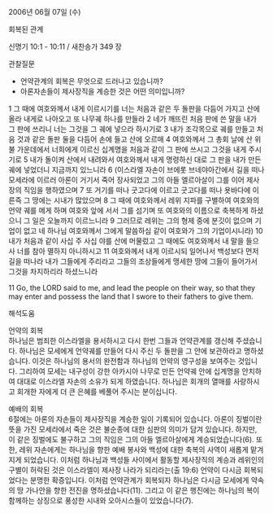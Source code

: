 2006년 06월 07일 (수)

회복된 관계



신명기 10:1 - 10:11 / 새찬송가 349 장


관찰질문
- 언약관계의 회복은 무엇으로 드러나고 있습니까? 
- 아론자손들이 제사장직을 계승한 것은 어떤 의미입니까?

1 그 때에 여호와께서 내게 이르시기를 너는 처음과 같은 두 돌판을 다듬어 가지고 산에 올라 내게로 나아오고 또 나무궤 하나를 만들라 2 네가 깨뜨린 처음 판에 쓴 말을 내가 그 판에 쓰리니 너는 그것을 그 궤에 넣으라 하시기로 3 내가 조각목으로 궤를 만들고 처음 것과 같은 돌판 둘을 다듬어 손에 들고 산에 오르매 4 여호와께서 그 총회 날에 산 위 불 가운데에서 너희에게 이르신 십계명을 처음과 같이 그 판에 쓰시고 그것을 내게 주시기로 5 내가 돌이켜 산에서 내려와서 여호와께서 내게 명령하신 대로 그 판을 내가 만든 궤에 넣었더니 지금까지 있느니라 6 (이스라엘 자손이 브에롯 브네야아간에서 길을 떠나 모세라에 이르러 아론이 거기서 죽어 장사되었고 그의 아들 엘르아살이 그를 이어 제사장의 직임을 행하였으며 7 또 거기를 떠나 굿고다에 이르고 굿고다를 떠나 욧바다에 이른즉 그 땅에는 시내가 많았으며 8 그 때에 여호와께서 레위 지파를 구별하여 여호와의 언약 궤를 메게 하며 여호와 앞에 서서 그를 섬기며 또 여호와의 이름으로 축복하게 하셨으니 그 일은 오늘까지 이르느니라 9 그러므로 레위는 그의 형제 중에 분깃이 없으며 기업이 없고 네 하나님 여호와께서 그에게 말씀하심 같이 여호와가 그의 기업이시니라) 10 내가 처음과 같이 사십 주 사십 야를 산에 머물렀고 그 때에도 여호와께서 내 말을 들으사 너를 참아 멸하지 아니하시고 11 여호와께서 내게 이르시되 일어나서 백성보다 먼저 길을 떠나라 내가 그들에게 주리라고 그들의 조상들에게 맹세한 땅에 그들이 들어가서 그것을 차지하리라 하셨느니라 

11  Go, the LORD said to me, and lead the people on their way, so that they may enter and possess the land that I swore to their fathers to give them.

해석도움





언약의 회복  
하나님은 범죄한 이스라엘을 용서하시고 다시 한번 그들과 언약관계를 갱신해 주셨습니다. 하나님은 모세에게 언약궤를 만들어 다시 주신 두 돌판을 그 안에 보관하라고 명하셨습니다. 이것은 하나님의 용서의 완전함과 하나님의 언약의 영구성을 보여주는 것입니다. 그리하여 모세는 내구성이 강한 아카시아 나무로 만든 언약궤 안에 십계명을 안치하여 대대로 이스라엘 자손의 소유가 되게 하였습니다. 하나님은 회개의 열매를 사랑하시고 회개한 자에게 더 큰 은혜를 베풀어 주시는 분이십니다. 

예배의 회복  
6절에는 아론의 자손들이 제사장직을 계승한 일이 기록되어 있습니다. 아론이 징벌이란 뜻을 가진 모세라에서 죽은 것은 불순종에 대한 심판의 의미가 담겨 있습니다. 하지만, 이 같은 징벌에도 불구하고 그의 직임은 그의 아들 엘르아살에게 계승되었습니다(6). 또한, 레위 자손에게는 하나님을 향한 예배 봉사와 백성에 대한 축복의 사역이 새롭게 맡겨지게 되었습니다. 이처럼 하나님과 백성들 사이에서 활동할 제사장직의 계승과 레위인의 구별이 허락된 것은 이스라엘이 제사장 나라가 되리라는(출 19:6) 언약이 다시금 회복되었다는 분명한 확증입니다. 이처럼 언약관계가 회복되자 하나님은 다시금 모세에게 약속의 땅 가나안을 향한 전진을 명하셨습니다(11). 그리고 이 같은 행진에는 하나님의 복이 함께하는 상징으로 풍성한 시내와 오아시스들이 있었습니다(7).